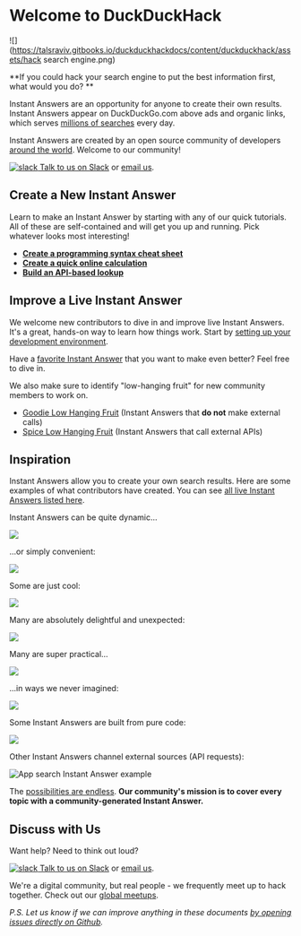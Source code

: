 # Welcome to DuckDuckHack

![](https://talsraviv.gitbooks.io/duckduckhackdocs/content/duckduckhack/assets/hack search engine.png)

**If you could hack your search engine to put the best information first, what would you do? **

Instant Answers are an opportunity for anyone to create their own results. Instant Answers appear on DuckDuckGo.com above ads and organic links, which serves [millions of searches](https://duckduckgo.com/traffic.html) every day. 

Instant Answers are created by an open source community of developers [around the world](http://duckduckgo.meetup.com/). Welcome to our community!

[![slack](https://talsraviv.gitbooks.io/duckduckhackdocs/content/duckduckhack/assets/slack.png) Talk to us on Slack](mailto:QuackSlack@duckduckgo.com?subject=AddMe) or [email us](mailto:open@duckduckgo.com).

## Create a New Instant Answer

Learn to make an Instant Answer by starting with any of our quick tutorials. All of these are self-contained and will get you up and running. Pick whatever looks most interesting!

- **[Create a programming syntax cheat sheet](https://talsraviv.gitbooks.io/duckduckhackdocs/content/duckduckhack/walkthroughs/programming-syntax.html)**
- **[Create a quick online calculation](https://talsraviv.gitbooks.io/duckduckhackdocs/content/duckduckhack/walkthroughs/calculation.html)**
- **[Build an API-based lookup](https://talsraviv.gitbooks.io/duckduckhackdocs/content/duckduckhack/walkthroughs/forum-lookup.html)**

## Improve a Live Instant Answer

We welcome new contributors to dive in and improve live Instant Answers. It's a great, hands-on way to learn how things work. Start by [setting up your development environment](https://talsraviv.gitbooks.io/duckduckhackdocs/content/duckduckhack/welcome/setup-dev-environment.html).

Have a [favorite Instant Answer](http://duck.co/ia) that you want to make even better? Feel free to dive in. 

We also make sure to identify "low-hanging fruit" for new community members to work on. 

- [Goodie Low Hanging Fruit](https://github.com/duckduckgo/zeroclickinfo-goodies/issues?q=is%3Aopen+is%3Aissue+label%3A%22Low-Hanging+Fruit%22) (Instant Answers that **do not** make external calls) 
- [Spice Low Hanging Fruit](https://github.com/duckduckgo/zeroclickinfo-spice/issues?q=is%3Aopen+is%3Aissue+label%3A%22Low-Hanging+Fruit%22) (Instant Answers that call external APIs)

## Inspiration

Instant Answers allow you to create your own search results. Here are some examples of what contributors have created. You can see [all live Instant Answers listed here](https://duck.co/ia).

Instant Answers can be quite dynamic...

![](https://talsraviv.gitbooks.io/duckduckhackdocs/content/duckduckhack/assets/parking_ny.png)

...or simply convenient:

![](https://talsraviv.gitbooks.io/duckduckhackdocs/content/duckduckhack/assets/sales_tax.png)

Some are just cool: 

![](https://talsraviv.gitbooks.io/duckduckhackdocs/content/duckduckhack/assets/heads_tails.png)

Many are absolutely delightful and unexpected:

![](https://talsraviv.gitbooks.io/duckduckhackdocs/content/duckduckhack/assets/bpm_ms.png)

Many are super practical...

![](https://talsraviv.gitbooks.io/duckduckhackdocs/content/duckduckhack/assets/air_quality.png)

...in ways we never imagined:

![](https://talsraviv.gitbooks.io/duckduckhackdocs/content/duckduckhack/assets/blue_pill.png)

Some Instant Answers are built from pure code:

![](https://talsraviv.gitbooks.io/duckduckhackdocs/content/duckduckhack/assets/url_encode.png)

Other Instant Answers channel external sources (API requests):

![App search Instant Answer example](https://talsraviv.gitbooks.io/duckduckhackdocs/content/duckduckhack/assets/app_search_example.png)

The [possibilities are endless](https://duck.co/ia). **Our community's mission is to cover every topic with a community-generated Instant Answer.**

## Discuss with Us

Want help? Need to think out loud? 

[![slack](https://talsraviv.gitbooks.io/duckduckhackdocs/content/duckduckhack/assets/slack.png) Talk to us on Slack](mailto:QuackSlack@duckduckgo.com?subject=AddMe) or [email us](mailto:open@duckduckgo.com).

We're a digital community, but real people - we frequently meet up to hack together. Check out our [global meetups](http://duckduckgo.meetup.com/).

*P.S. Let us know if we can improve anything in these documents [by opening issues directly on Github](https://github.com/duckduckgo/duckduckgo-documentation).*